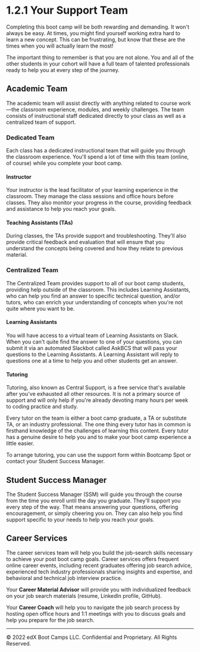 # 1.2.1 Your Support Team
Completing this boot camp will be both rewarding and demanding. It won't always be easy. At times, you might find yourself working extra hard to learn a new concept. This can be frustrating, but know that these are the times when you will actually learn the most!

The important thing to remember is that you are not alone. You and all of the other students in your cohort will have a full team of talented professionals ready to help you at every step of the journey.

## Academic Team
The academic team will assist directly with anything related to course work—the classroom experience, modules, and weekly challenges. The team consists of instructional staff dedicated directly to your class as well as a centralized team of support.

### Dedicated Team
Each class has a dedicated instructional team that will guide you through the classroom experience. You'll spend a lot of time with this team (online, of course) while you complete your boot camp.

#### Instructor
Your instructor is the lead facilitator of your learning experience in the classroom. They manage the class sessions and office hours before classes. They also monitor your progress in the course, providing feedback and assistance to help you reach your goals.

#### Teaching Assistants (TAs)
During classes, the TAs provide support and troubleshooting. They'll also provide critical feedback and evaluation that will ensure that you understand the concepts being covered and how they relate to previous material.

### Centralized Team
The Centralized Team provides support to all of our boot camp students, providing help outside of the classroom. This includes Learning Assistants, who can help you find an answer to specific technical question, and/or tutors, who can enrich your understanding of concepts when you're not quite where you want to be.

#### Learning Assistants
You will have access to a virtual team of Learning Assistants on Slack. When you can't quite find the answer to one of your questions, you can submit it via an automated Slackbot called AskBCS that will pass your questions to the Learning Assistants. A Learning Assistant will reply to questions one at a time to help you and other students get an answer.

#### Tutoring
Tutoring, also known as Central Support, is a free service that's available after you've exhausted all other resources. It is not a primary source of support and will only help if you're already devoting many hours per week to coding practice and study.

Every tutor on the team is either a boot camp graduate, a TA or substitute TA, or an industry professional. The one thing every tutor has in common is firsthand knowledge of the challenges of learning this content. Every tutor has a genuine desire to help you and to make your boot camp experience a little easier.

To arrange tutoring, you can use the support form within Bootcamp Spot or contact your Student Success Manager.

## Student Success Manager
The Student Success Manager (SSM) will guide you through the course from the time you enroll until the day you graduate. They'll support you every step of the way. That means answering your questions, offering encouragement, or simply cheering you on. They can also help you find support specific to your needs to help you reach your goals.

## Career Services
The career services team will help you build the job-search skills necessary to achieve your post boot camp goals. Career services offers frequent online career events, including recent graduates offering job search advice, experienced tech industry professionals sharing insights and expertise, and behavioral and technical job interview practice.

Your **Career Material Advisor** will provide you with individualized feedback on your job search materials (resume, LinkedIn profile, GitHub).

Your **Career Coach** will help you to navigate the job search process by hosting open office hours and 1:1 meetings with you to discuss goals and help you prepare for the job search.

---
© 2022 edX Boot Camps LLC. Confidential and Proprietary. All Rights Reserved.